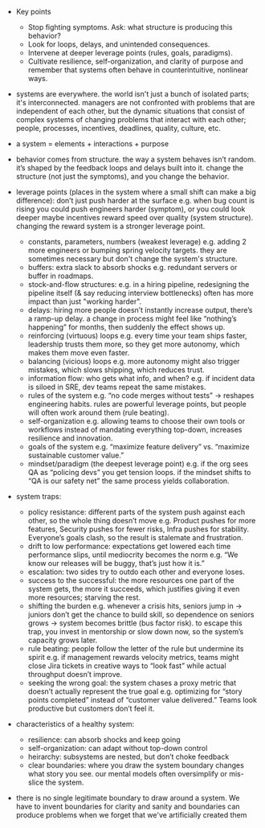 * Key points
    * Stop fighting symptoms. Ask: what structure is producing this behavior?
    * Look for loops, delays, and unintended consequences.
    * Intervene at deeper leverage points (rules, goals, paradigms).
    * Cultivate resilience, self-organization, and clarity of purpose and remember that systems often behave in counterintuitive, nonlinear ways.
* systems are everywhere. the world isn't just a bunch of isolated parts; it's interconnected. managers are not confronted with problems that are independent of each other, but the dynamic situations that consist of complex systems of changing problems that interact with each other; people, processes, incentives, deadlines, quality, culture, etc.
* a system = elements + interactions + purpose
* behavior comes from structure. the way a system behaves isn’t random. it’s shaped by the feedback loops and delays built into it. change the structure (not just the symptoms), and you change the behavior.

* leverage points (places in the system where a small shift can make a big difference): don’t just push harder at the surface e.g. when bug count is rising you could push engineers harder (symptom), or you could look deeper maybe incentives reward speed over quality (system structure). changing the reward system is a stronger leverage point.
    * constants, parameters, numbers (weakest leverage) e.g. adding 2 more engineers or bumping spring velocity targets. they are sometimes necessary but don't change the system's structure. 
    * buffers: extra slack to absorb shocks e.g. redundant servers or buffer in roadmaps.
    *  stock-and-flow structures: e.g. in a hiring pipeline, redesigning the pipeline itself (& say reducing interview bottlenecks) often has more impact than just "working harder".
    * delays: hiring more people doesn’t instantly increase output, there’s a ramp-up delay. a change in process might feel like “nothing’s happening” for months, then suddenly the effect shows up.
    * reinforcing (virtuous) loops e.g. every time your team ships faster, leadership trusts them more, so they get more autonomy, which makes them move even faster.
    * balancing (vicious) loops e.g. more autonomy might also trigger mistakes, which slows shipping, which reduces trust.
    * information flow: who gets what info, and when? e.g. if incident data is siloed in SRE, dev teams repeat the same mistakes.
    * rules of the system e.g. “no code merges without tests” -> reshapes engineering habits. rules are powerful leverage points, but people will often work around them (rule beating).
    * self-organization e.g. allowing teams to choose their own tools or workflows instead of mandating everything top-down, increases resilience and innovation.
    * goals of the system e.g. “maximize feature delivery” vs. “maximize sustainable customer value.”
    * mindset/paradigm (the deepest leverage point) e.g. if the org sees QA as “policing devs” you get tension loops. if the mindset shifts to “QA is our safety net” the same process yields collaboration.
* system traps: 
    * policy resistance: different parts of the system push against each other, so the whole thing doesn’t move e.g. Product pushes for more features, Security pushes for fewer risks, Infra pushes for stability. Everyone’s goals clash, so the result is stalemate and frustration.
    * drift to low performance: expectations get lowered each time performance slips, until mediocrity becomes the norm e.g. “We know our releases will be buggy, that’s just how it is.”
    * escalation: two sides try to outdo each other and everyone loses. 
    * success to the successful: the more resources one part of the system gets, the more it succeeds, which justifies giving it even more resources; starving the rest. 
    * shifting the burden e.g. whenever a crisis hits, seniors jump in -> juniors don’t get the chance to build skill, so dependence on seniors grows -> system becomes brittle (bus factor risk). to escape this trap, you invest in mentorship or slow down now, so the system’s capacity grows later.
    * rule beating: people follow the letter of the rule but undermine its spirit e.g. if management rewards velocity metrics, teams might close Jira tickets in creative ways to “look fast” while actual throughput doesn’t improve.
    * seeking the wrong goal: the system chases a proxy metric that doesn’t actually represent the true goal e.g. optimizing for “story points completed” instead of “customer value delivered.” Teams look productive but customers don’t feel it.
* characteristics of a healthy system:
    * resilience: can absorb shocks and keep going
    * self-organization: can adapt without top-down control
    * heirarchy: subsystems are nested, but don’t choke feedback
    * clear boundaries: where you draw the system boundary changes what story you see. our mental models often oversimplify or mis-slice the system.


* there is no single legitimate boundary to draw around a system. We have to invent boundaries for clarity and sanity and boundaries can produce problems when we forget that we've artificially created them